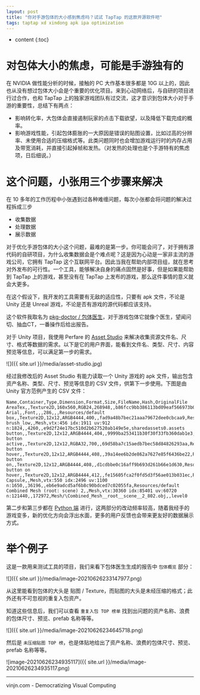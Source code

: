 ```yaml
---
layout: post
title: "你对手游包体的大小感到焦虑吗？试试 TapTap 的这款开源软件吧"
tags: taptap xd xindong apk ipa optimization
---
```


* content
{:toc}

# 对包体大小的焦虑，可能是手游独有的

在 NVIDIA 做性能分析的时候，接触的 PC 大作基本很多都是 10G 以上的，因此也从没有想过包体大小会是个重要的优化项目。来到心动网络后，与自研的项目进行过合作，也和 TapTap 上的独家游戏团队有过交流，这才意识到包体大小对于手游的重要性，总结下有两点：

- 影响转化率，大包体会直接遏制玩家的点击下载欲望，以及降低下载完成的概率。
- 影响游戏性能，引起包体膨胀的一大原因是错误的贴图设置，比如过高的分辨率、未使用合适的压缩格式等。此类问题同时也会增加游戏运行时的内存占用及带宽消耗，并直接引起掉帧和发热。（对发热的处理也是个手游特有的焦虑项，日后细说。）






# 这个问题，小张用三个步骤来解决

在 10 多年的工作历程中小张遇到过各种难缠问题，每次小张都会将问题的解决过程拆成三步

- 收集数据
- 处理数据
- 展示数据

对于优化手游包体的大小这个问题，最难的是第一步。你可能会问了，对于拥有源代码的自研项目，为什么收集数据会是个难点呢？这是因为心动是一家非主流的游戏公司，它拥有 TapTap 这个互联网平台。因此当我在帮助内部项目组，就在思考对外发布的可行性。一个工具，能够解决自身的痛点固然是好事，但是如果能帮助到 TapTap 上的游戏，甚至没有在 TapTap 上发布的游戏，那么这件事情的意义就会大更多。

在这个假设下，我开发的工具需要有无敌的适应性，只要有 apk 文件，不论是 Unity 还是 Unreal 游戏，不论是否有游戏的源代码都应该支持。

这个软件我取名为 [pkg-doctor / 包体医生](https://github.com/taptap/pkg-doctor)，对于游戏包体它就像个医生，望闻问切、抽血CT，一番操作后给出报告。

对于 Unity 项目，我使用 Perfare 的 [Asset Studio](https://github.com/Perfare/AssetStudio) 来解决收集资源文件名、尺寸、格式等数据的需求。以下是它的用户界面，能看到文件名、类型、尺寸、内容预览等信息，可以满足第一步的需求。

![]({{ site.url }}/media/asset-studio.jpg)

经过我修改后的 Asset Studio 有能力读取一个 Unity 游戏的 apk 文件，输出包含资产名称、类型、尺寸、预览等信息的 CSV 文件，供第下一步使用。下图是由 Unity 官方范例产生的 CSV 文件：

```
Name,Container,Type,Dimension,Format,Size,FileName,Hash,OriginalFile
AreaTex,,Texture2D,160x560,RGB24,268948,,b86fcc9bb386113bd09eaf566973b0e0,globalgamemanagers.assets
Arial,,Font,,,286,,,Resources/default
box,,Texture2D,12x12,ARGB4444,400,,fad9a48b7bec21aaa79672dee0cbcaa9,Resources/default
brush_low,,Mesh,vtx:456 idx:1911 uv:912 n:1824,,4260,,e9d2f24e17bc510d2b627520ab149e5e,sharedassets0.assets
button,,Texture2D,12x12,ARGB4444,404,,9999ba253411b30f30f33fb360dab1e3,Resources/default
button active,,Texture2D,12x12,RGBA32,700,,69d58ba7c15aedb7bec58d84826293aa,Resources/default
button hover,,Texture2D,12x12,ARGB4444,408,,39a14ee6b2de862a7627e85f6436be22,Resources/default
button on,,Texture2D,12x12,ARGB4444,408,,d1cdbbe0c16aff9b693d261b66e1d630,Resources/default
button on hover,,Texture2D,12x12,ARGB4444,412,,fe15605fca2f0fd5d3f56ae013b031ec,Resources/default
Capsule,,Mesh,vtx:550 idx:2496 uv:1100 n:1650,,36196,,eb6e9adcd5af6b8c90bdced7c02055fa,Resources/default
Combined Mesh (root: scene) 2,,Mesh,vtx:30360 idx:85401 uv:60720 n:121440,,172972,Mesh/\Combined_Mesh__root__scene__2_802.obj,,level0
```

第二步和第三步都在 [Python 端](https://github.com/taptap/pkg-doctor/blob/main/AssetStudio/pkg.py) 进行，这两部分的改动频率较高，随着我经手的游戏变多，新的优化方向会浮出水面，更多的用户反馈也会带来更友好的数据展示方式。

# 举个例子

这是一款用来测试工具的项目，我们来看下包体医生生成的报告中 `包体概览` 部分：

![]({{ site.url }}/media/image-20210626233147977.png)

从这里能看到包体的大头是 贴图 / Texture，而贴图的大头是未经压缩的格式；此外还有不可忽视的重复入包资产。

知道这些信息后，我们可以查看 `重复入包 TOP 榜单` 找到出问题的资产名称、浪费的包体尺寸、预览、prefab 名称等等。

![]({{ site.url }}/media/image-20210626234645718.png)

然后是 `未压缩贴图 TOP 榜`，也是体贴地给出了资产名称、浪费的包体尺寸、预览、prefab 名称等等。

![image-20210626234935117]({{ site.url }}/media/image-20210626234935117.png)





----

vinjn.com - Democratizing Visual Computing